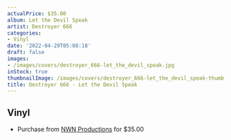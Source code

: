 ```yaml
---
actualPrice: $35.00
album: Let the Devil Speak
artist: Destroyer 666
categories:
- Vinyl
date: '2022-04-29T05:08:18'
draft: false
images:
- /images/covers/destroyer_666-let_the_devil_speak.jpg
inStock: true
thumbnailImage: /images/covers/destroyer_666-let_the_devil_speak-thumb.jpg
title: Destroyer 666 - Let the Devil Speak
---
```


## Vinyl
* Purchase from [NWN Productions](http://shop.nwnprod.com/index.php?route=product/product&path=75&product_id=22901&sort=pd.name&order=ASC) for $35.00
